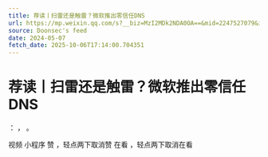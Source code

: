 ```yaml
---
title: 荐读丨扫雷还是触雷？微软推出零信任DNS
url: https://mp.weixin.qq.com/s?__biz=MzI2MDk2NDA0OA==&mid=2247527079&idx=2&sn=32493732807ebdbbbe7ee9a5a85765a2
source: Doonsec's feed
date: 2024-05-07
fetch_date: 2025-10-06T17:14:00.704351
---
```


# 荐读丨扫雷还是触雷？微软推出零信任DNS

：
，
。

视频
小程序
赞
，轻点两下取消赞
在看
，轻点两下取消在看